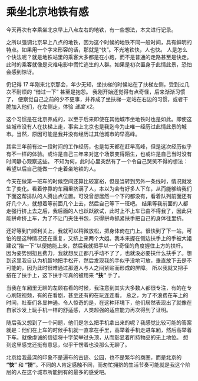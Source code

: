 # 乘坐北京地铁有感


<!--more-->

今天再次有幸乘坐北京早上八点左右的地铁，有一些想法，本文进行记录。

之所以强调北京早上八点的地铁，因为这个时候的地铁不同一般时间，具有鲜明的特点。如果用一个字来形容的话，那就是“快”。不光地铁快，人也快。
人是怎么个快法呢？就是地铁站里的乘客大多都是在小跑，而不是普通的走路甚至是快走。此时的乘客就像是灾难电影中慌忙逃生的人群。如果是初次置身于此情此景，恐怕会感到惊讶。

仍记得 17 年刚来北京那会，年少无知，坐扶梯的时候站在了扶梯左侧，受到过几次不耐烦的 “借过一下” 甚至是抱怨。
我刚开始还觉得有点奇怪，后来渐渐习惯了， 便察觉自己之前的少不更事，并养成了坐扶梯一定站在右边的习惯，或者干脆加入他们，在左侧走，体验 *速度 x2*。

这个习惯是在北京养成的，以至于后来即使在其他城市坐地铁时也是如此。即使这些城市没有人在扶梯上走，事实上北京也是我迄今为止唯一经历过此情此景的城市。当然，原因可能是我并没有经历过其他城市的早高峰。

其实三年前有过一段时间的工作经历，也是每天都在赶早高峰，但是这次经历似乎有不一样的体验。或许是自己三年来对这个场景变得陌生，也或许是自己当时没有时间静心观察这些。
不知为何，此时心里突然有了一个令自己哭笑不得的想法：希望以后自己能做一个走着坐地铁的人。

今天在做第一班车的时候空间还算比较富裕，但是当转到另外一条线时，情况就发生了变化。看着停靠的车厢里挤满了人，本以为会有好多人下车，从而能够给我们下面这帮排队的人腾出点位置。可没曾想居然一个下的都没有，看着队列前面还有好几个人，就想着等前面几个上去，然后自己等下一班吧。
结果等我前面的人都走强行挤上去之后，我后面的人也跃跃欲试，此时上不上车已由不得我了，因此只能拼命挤上车，为了不让门夹住书包，只得拼命抓紧扶手把自己的身体往里挤。

还好等到门顺利关上，我就可以稍微放松，把身体倚在门上。很快到了下一站，可怕的是这种情况还在重复，又挤上来两个大姐。我本来握在侧边扶手上的手被大姐建议“抬一下”以便她能上来，然后我就把手以一个奇怪的角度握住上方的扶杆。
因为姿势别扭且费力，我就想反正都几乎动不了了，也就没必要扶什么扶手了。想到这里我自认为机智地把手松开，然后发现我的手似乎没地可放，垂直放下去是不可能的，因为此时很难通过那道人与人之间紧贴而形成的屏障。
所以我就又把手搭在了扶手上，这下扶手可真的被用来 **“扶”** 手了。

当我在车厢里无聊的左顾右看的时候，我注意到其实大多数人都很专注，有的在专心刷短视频，有的在看剧，甚至还有的在玩连连看。
总之，为了不浪费在车上的时间，社畜们各显神通。令人惊奇的是，在这种环境下，他们居然表现出了就像在自家沙发上玩手机一样的舒适感，人类超强的适应能力再次得到了证明。

随后我又想到了一个问题，他们是怎么把手机拿出来的呢？我感觉比较可能的答案就是：他们在上车的时候手机就一直拿在手里，高举着手机走进车厢，然后高举着下车。就像虔诚的信徒将十字架举过头顶，从而彰显着所持物品的无上地位。
想到这里感觉还挺有意思，似乎干愣着也没那么无聊了。

北京给我最深的印象不是遍布的古迹、公园，也不是繁华的商圈，而是北京的 **“快”** 和 **“挤”**。不同的人肯定感触不同，而匆忙拥挤的生活节奏可能就是我这个阶层的人在这个城市所能拥有的最多的感受吧。

